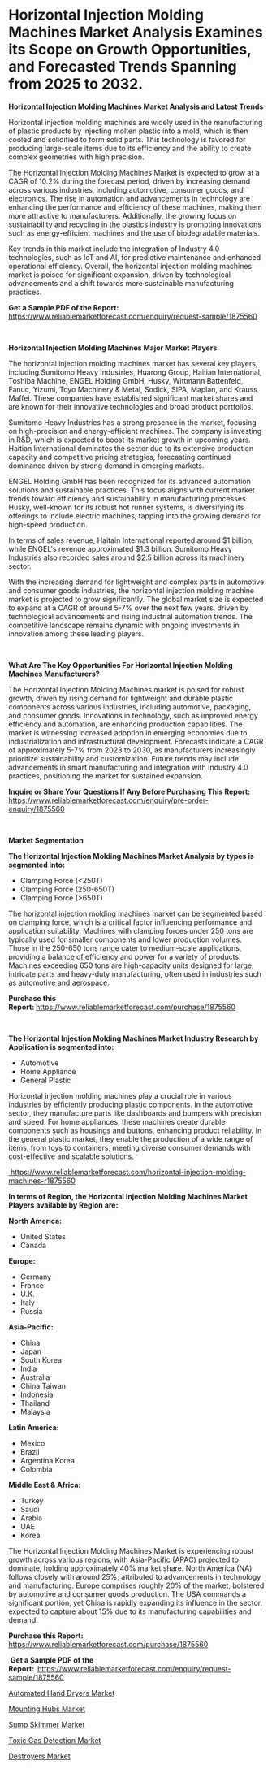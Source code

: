 <p><h1>Horizontal Injection Molding Machines Market Analysis Examines its Scope on Growth Opportunities, and Forecasted Trends Spanning from 2025 to 2032.</h1></p><p><strong>Horizontal Injection Molding Machines Market Analysis and Latest Trends</strong></p>
<p><p>Horizontal injection molding machines are widely used in the manufacturing of plastic products by injecting molten plastic into a mold, which is then cooled and solidified to form solid parts. This technology is favored for producing large-scale items due to its efficiency and the ability to create complex geometries with high precision.</p><p>The Horizontal Injection Molding Machines Market is expected to grow at a CAGR of 10.2% during the forecast period, driven by increasing demand across various industries, including automotive, consumer goods, and electronics. The rise in automation and advancements in technology are enhancing the performance and efficiency of these machines, making them more attractive to manufacturers. Additionally, the growing focus on sustainability and recycling in the plastics industry is prompting innovations such as energy-efficient machines and the use of biodegradable materials.</p><p>Key trends in this market include the integration of Industry 4.0 technologies, such as IoT and AI, for predictive maintenance and enhanced operational efficiency. Overall, the horizontal injection molding machines market is poised for significant expansion, driven by technological advancements and a shift towards more sustainable manufacturing practices.</p></p>
<p><strong>Get a Sample PDF of the Report:&nbsp;</strong> <a href="https://www.reliablemarketforecast.com/enquiry/request-sample/1875560?utm_campaign=1110&utm_medium=2&utm_source=Github&utm_content=ia&utm_term=06032025&utm_id=horizontal-injection-molding-machines">https://www.reliablemarketforecast.com/enquiry/request-sample/1875560</a></p>
<p>&nbsp;</p>
<p><strong>Horizontal Injection Molding Machines Major Market Players</strong></p>
<p><p>The horizontal injection molding machines market has several key players, including Sumitomo Heavy Industries, Huarong Group, Haitian International, Toshiba Machine, ENGEL Holding GmbH, Husky, Wittmann Battenfeld, Fanuc, Yizumi, Toyo Machinery & Metal, Sodick, SIPA, Maplan, and Krauss Maffei. These companies have established significant market shares and are known for their innovative technologies and broad product portfolios.</p><p>Sumitomo Heavy Industries has a strong presence in the market, focusing on high-precision and energy-efficient machines. The company is investing in R&D, which is expected to boost its market growth in upcoming years. Haitian International dominates the sector due to its extensive production capacity and competitive pricing strategies, forecasting continued dominance driven by strong demand in emerging markets.</p><p>ENGEL Holding GmbH has been recognized for its advanced automation solutions and sustainable practices. This focus aligns with current market trends toward efficiency and sustainability in manufacturing processes. Husky, well-known for its robust hot runner systems, is diversifying its offerings to include electric machines, tapping into the growing demand for high-speed production.</p><p>In terms of sales revenue, Haitain International reported around $1 billion, while ENGEL's revenue approximated $1.3 billion. Sumitomo Heavy Industries also recorded sales around $2.5 billion across its machinery sector.</p><p>With the increasing demand for lightweight and complex parts in automotive and consumer goods industries, the horizontal injection molding machine market is projected to grow significantly. The global market size is expected to expand at a CAGR of around 5-7% over the next few years, driven by technological advancements and rising industrial automation trends. The competitive landscape remains dynamic with ongoing investments in innovation among these leading players.</p></p>
<p>&nbsp;</p>
<p><strong>What Are The Key Opportunities For Horizontal Injection Molding Machines Manufacturers?</strong></p>
<p><p>The Horizontal Injection Molding Machines market is poised for robust growth, driven by rising demand for lightweight and durable plastic components across various industries, including automotive, packaging, and consumer goods. Innovations in technology, such as improved energy efficiency and automation, are enhancing production capabilities. The market is witnessing increased adoption in emerging economies due to industrialization and infrastructural development. Forecasts indicate a CAGR of approximately 5-7% from 2023 to 2030, as manufacturers increasingly prioritize sustainability and customization. Future trends may include advancements in smart manufacturing and integration with Industry 4.0 practices, positioning the market for sustained expansion.</p></p>
<p><strong>Inquire or Share Your Questions If Any Before Purchasing This Report:</strong> <a href="https://www.reliablemarketforecast.com/enquiry/pre-order-enquiry/1875560?utm_campaign=1110&utm_medium=2&utm_source=Github&utm_content=ia&utm_term=06032025&utm_id=horizontal-injection-molding-machines">https://www.reliablemarketforecast.com/enquiry/pre-order-enquiry/1875560</a></p>
<p>&nbsp;</p>
<p><strong>Market Segmentation</strong></p>
<p><strong>The Horizontal Injection Molding Machines Market Analysis by types is segmented into:</strong></p>
<p><ul><li>Clamping Force (<250T)</li><li>Clamping Force (250-650T)</li><li>Clamping Force (>650T)</li></ul></p>
<p><p>The horizontal injection molding machines market can be segmented based on clamping force, which is a critical factor influencing performance and application suitability. Machines with clamping forces under 250 tons are typically used for smaller components and lower production volumes. Those in the 250-650 tons range cater to medium-scale applications, providing a balance of efficiency and power for a variety of products. Machines exceeding 650 tons are high-capacity units designed for large, intricate parts and heavy-duty manufacturing, often used in industries such as automotive and aerospace.</p></p>
<p><strong>Purchase this Report:&nbsp;</strong><a href="https://www.reliablemarketforecast.com/purchase/1875560?utm_campaign=1110&utm_medium=2&utm_source=Github&utm_content=ia&utm_term=06032025&utm_id=horizontal-injection-molding-machines">https://www.reliablemarketforecast.com/purchase/1875560</a></p>
<p>&nbsp;</p>
<p><strong>The Horizontal Injection Molding Machines Market Industry Research by Application is segmented into:</strong></p>
<p><ul><li>Automotive</li><li>Home Appliance</li><li>General Plastic</li></ul></p>
<p><p>Horizontal injection molding machines play a crucial role in various industries by efficiently producing plastic components. In the automotive sector, they manufacture parts like dashboards and bumpers with precision and speed. For home appliances, these machines create durable components such as housings and buttons, enhancing product reliability. In the general plastic market, they enable the production of a wide range of items, from toys to containers, meeting diverse consumer demands with cost-effective and scalable solutions.</p></p>
<p><a href="https://www.reliablemarketforecast.com/horizontal-injection-molding-machines-r1875560?utm_campaign=1110&utm_medium=2&utm_source=Github&utm_content=ia&utm_term=06032025&utm_id=horizontal-injection-molding-machines">&nbsp;https://www.reliablemarketforecast.com/horizontal-injection-molding-machines-r1875560</a></p>
<p><strong>In terms of Region, the Horizontal Injection Molding Machines Market Players available by Region are:</strong></p>
<p>
    <p> <strong> North America: </strong>
        <ul>
            <li>United States</li>
            <li>Canada</li>
        </ul>
        </p> 
    <p> <strong> Europe: </strong>
        <ul>
            <li>Germany</li>
            <li>France</li>
            <li>U.K.</li>
            <li>Italy</li>
            <li>Russia</li>
        </ul>
        </p> 
    <p> <strong> Asia-Pacific: </strong>
        <ul>
            <li>China</li>
            <li>Japan</li>
            <li>South Korea</li>
            <li>India</li>
            <li>Australia</li>
            <li>China Taiwan</li>
            <li>Indonesia</li>
            <li>Thailand</li>
            <li>Malaysia</li>
        </ul>
        </p> 
    <p> <strong> Latin America: </strong>
        <ul>
            <li>Mexico</li>
            <li>Brazil</li>
            <li>Argentina Korea</li>
            <li>Colombia</li>
        </ul>
        </p> 
    <p> <strong> Middle East & Africa: </strong>
        <ul>
            <li>Turkey</li>
            <li>Saudi</li>
            <li>Arabia</li>
            <li>UAE</li>
            <li>Korea</li>
        </ul>
    </p>
    </p>
<p><p>The Horizontal Injection Molding Machines Market is experiencing robust growth across various regions, with Asia-Pacific (APAC) projected to dominate, holding approximately 40% market share. North America (NA) follows closely with around 25%, attributed to advancements in technology and manufacturing. Europe comprises roughly 20% of the market, bolstered by automotive and consumer goods production. The USA commands a significant portion, yet China is rapidly expanding its influence in the sector, expected to capture about 15% due to its manufacturing capabilities and demand.</p></p>
<p><strong>Purchase this Report: </strong><a href="https://www.reliablemarketforecast.com/purchase/1875560?utm_campaign=1110&utm_medium=2&utm_source=Github&utm_content=ia&utm_term=06032025&utm_id=horizontal-injection-molding-machines">https://www.reliablemarketforecast.com/purchase/1875560</a></p>
<p>&nbsp;<strong>Get a Sample PDF of the Report:&nbsp;&nbsp;</strong><a href="https://www.reliablemarketforecast.com/enquiry/request-sample/1875560?utm_campaign=1110&utm_medium=2&utm_source=Github&utm_content=ia&utm_term=06032025&utm_id=horizontal-injection-molding-machines">https://www.reliablemarketforecast.com/enquiry/request-sample/1875560</a></p>
<p><strong></strong></p>
<p><p><a href="https://github.com/kumadenthela/Market-Research-Report-List-1/blob/main/automated-hand-dryers-market.md?utm_campaign=1110&utm_medium=2&utm_source=Github&utm_content=ia&utm_term=06032025&utm_id=horizontal-injection-molding-machines">Automated Hand Dryers Market</a></p><p><a href="https://github.com/linnuripat/Market-Research-Report-List-1/blob/main/mounting-hubs-market.md?utm_campaign=1110&utm_medium=2&utm_source=Github&utm_content=ia&utm_term=06032025&utm_id=horizontal-injection-molding-machines">Mounting Hubs Market</a></p><p><a href="https://github.com/ikokwuihepa/Market-Research-Report-List-1/blob/main/sump-skimmer-market.md?utm_campaign=1110&utm_medium=2&utm_source=Github&utm_content=ia&utm_term=06032025&utm_id=horizontal-injection-molding-machines">Sump Skimmer Market</a></p><p><a href="https://github.com/bibzmuiko/Market-Research-Report-List-1/blob/main/toxic-gas-detection-market.md?utm_campaign=1110&utm_medium=2&utm_source=Github&utm_content=ia&utm_term=06032025&utm_id=horizontal-injection-molding-machines">Toxic Gas Detection Market</a></p><p><a href="https://github.com/larotnanonhx/Market-Research-Report-List-1/blob/main/destroyers-market.md?utm_campaign=1110&utm_medium=2&utm_source=Github&utm_content=ia&utm_term=06032025&utm_id=horizontal-injection-molding-machines">Destroyers Market</a></p></p>
